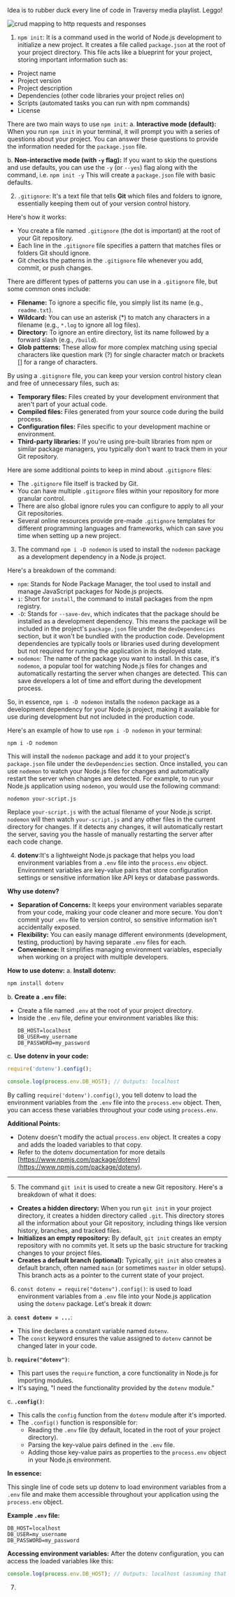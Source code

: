 Idea is to rubber duck every line of code in Traversy media playlist. Leggo!

![crud mapping to http requests and responses](https://networkop.co.uk/img/rest-crud.png)

1. `npm init`: It is a command used in the world of Node.js development to initialize a new project. It creates a file called `package.json` at the root of your project directory. This file acts like a blueprint for your project, storing important information such as:

* Project name
* Project version
* Project description
* Dependencies (other code libraries your project relies on)
* Scripts (automated tasks you can run with npm commands)
* License

There are two main ways to use `npm init`:
a. **Interactive mode (default):** When you run `npm init` in your terminal, it will prompt you with a series of questions about your project. You can answer these questions to provide the information needed for the `package.json` file.

b. **Non-interactive mode (with `-y` flag):** If you want to skip the questions and use defaults, you can use the `-y` (or `--yes`) flag along with the command, i.e. `npm init -y` This will create a `package.json` file with basic defaults.
   
2. `.gitignore`: It's a text file that tells **Git** which files and folders to ignore, essentially keeping them out of your version control history.

Here's how it works:
* You create a file named `.gitignore` (the dot is important) at the root of your Git repository.
* Each line in the `.gitignore` file specifies a pattern that matches files or folders Git should ignore.
* Git checks the patterns in the `.gitignore` file whenever you add, commit, or push changes.

There are different types of patterns you can use in a `.gitignore` file, but some common ones include:
*  **Filename:** To ignore a specific file, you simply list its name (e.g., `readme.txt`).
*  **Wildcard:** You can use an asterisk (*) to match any characters in a filename (e.g., `*.log` to ignore all log files).
*  **Directory:** To ignore an entire directory, list its name followed by a forward slash (e.g., `/build`).
*  **Glob patterns:** These allow for more complex matching using special characters like question mark (?) for single character match or brackets [] for a range of characters.

By using a `.gitignore` file, you can keep your version control history clean and free of unnecessary files, such as:
*  **Temporary files:** Files created by your development environment that aren't part of your actual code.
*  **Compiled files:** Files generated from your source code during the build process.
*  **Configuration files:** Files specific to your development machine or environment.
*  **Third-party libraries:** If you're using pre-built libraries from npm or similar package managers, you typically don't want to track them in your Git repository.

Here are some additional points to keep in mind about `.gitignore` files:
* The `.gitignore` file itself is tracked by Git.
* You can have multiple `.gitignore` files within your repository for more granular control.
* There are also global ignore rules you can configure to apply to all your Git repositories.
* Several online resources provide pre-made `.gitignore` templates for different programming languages and frameworks, which can save you time when setting up a new project.

3. The command `npm i -D nodemon` is used to install the `nodemon` package as a development dependency in a Node.js project.

Here's a breakdown of the command:
* `npm`: Stands for Node Package Manager, the tool used to install and manage JavaScript packages for Node.js projects.
* `i`: Short for `install`, the command to install packages from the npm registry.
* `-D`: Stands for `--save-dev`, which indicates that the package should be installed as a development dependency. This means the package will be included in the project's `package.json` file under the `devDependencies` section, but it won't be bundled with the production code. Development dependencies are typically tools or libraries used during development but not required for running the application in its deployed state.
* `nodemon`: The name of the package you want to install. In this case, it's `nodemon`, a popular tool for watching Node.js files for changes and automatically restarting the server when changes are detected. This can save developers a lot of time and effort during the development process.

So, in essence, `npm i -D nodemon` installs the `nodemon` package as a development dependency for your Node.js project, making it available for use during development but not included in the production code.

Here's an example of how to use `npm i -D nodemon` in your terminal:
```
npm i -D nodemon
```

This will install the `nodemon` package and add it to your project's `package.json` file under the `devDependencies` section. Once installed, you can use `nodemon` to watch your Node.js files for changes and automatically restart the server when changes are detected. For example, to run your Node.js application using `nodemon`, you would use the following command:
```
nodemon your-script.js
```
Replace `your-script.js` with the actual filename of your Node.js script. `nodemon` will then watch `your-script.js` and any other files in the current directory for changes. If it detects any changes, it will automatically restart the server, saving you the hassle of manually restarting the server after each code change.

4. **dotenv**:It's a lightweight Node.js package that helps you load environment variables from a `.env` file into the `process.env` object. Environment variables are key-value pairs that store configuration settings or sensitive information like API keys or database passwords.

**Why use dotenv?**
* **Separation of Concerns:** It keeps your environment variables separate from your code, making your code cleaner and more secure. You don't commit your `.env` file to version control, so sensitive information isn't accidentally exposed.
* **Flexibility:** You can easily manage different environments (development, testing, production) by having separate `.env` files for each.
* **Convenience:** It simplifies managing environment variables, especially when working on a project with multiple developers.

**How to use dotenv:**
a. **Install dotenv:**
   ```bash
   npm install dotenv
   ```

b. **Create a `.env` file:**
   - Create a file named `.env` at the root of your project directory.
   - Inside the `.env` file, define your environment variables like this:
     ```
     DB_HOST=localhost
     DB_USER=my_username
     DB_PASSWORD=my_password
     ```

c. **Use dotenv in your code:**
   ```javascript
   require('dotenv').config();

   console.log(process.env.DB_HOST); // Outputs: localhost
   ```
By calling `require('dotenv').config()`, you tell dotenv to load the environment variables from the `.env` file into the `process.env` object. Then, you can access these variables throughout your code using `process.env`.

**Additional Points:**
* Dotenv doesn't modify the actual `process.env` object. It creates a copy and adds the loaded variables to that copy.
* Refer to the dotenv documentation for more details [https://www.npmjs.com/package/dotenv](https://www.npmjs.com/package/dotenv).
***

5. The command `git init` is used to create a new Git repository.  Here's a breakdown of what it does:

* **Creates a hidden directory:** When you run `git init` in your project directory, it creates a hidden directory called `.git`. This directory stores all the information about your Git repository, including things like version history, branches, and tracked files.
* **Initializes an empty repository:** By default, `git init` creates an empty repository with no commits yet. It sets up the basic structure for tracking changes to your project files.
* **Creates a default branch (optional):** Typically, `git init` also creates a default branch, often named `main` (or sometimes `master` in older setups). This branch acts as a pointer to the current state of your project.

6. `const dotenv = require("dotenv").config()`: is used to load environment variables from a `.env` file into your Node.js application using the `dotenv` package. Let's break it down:

a. **`const dotenv = ...`**:
   - This line declares a constant variable named `dotenv`.
   - The `const` keyword ensures the value assigned to `dotenv` cannot be changed later in your code.

b. **`require("dotenv")`**:
   - This part uses the `require` function, a core functionality in Node.js for importing modules.
   - It's saying, "I need the functionality provided by the `dotenv` module."

c. **`.config()`**:
   - This calls the `config` function from the `dotenv` module after it's imported.
   - The `.config()` function is responsible for:
     - Reading the `.env` file (by default, located in the root of your project directory).
     - Parsing the key-value pairs defined in the `.env` file.
     - Adding those key-value pairs as properties to the `process.env` object in your Node.js environment.

**In essence:**

This single line of code sets up dotenv to load environment variables from a `.env` file and make them accessible throughout your application using the `process.env` object.

**Example `.env` file:**
```
DB_HOST=localhost
DB_USER=my_username
DB_PASSWORD=my_password
```

**Accessing environment variables:**
After the dotenv configuration, you can access the loaded variables like this:

```javascript
console.log(process.env.DB_HOST); // Outputs: localhost (assuming that's what's set in your .env file)
```
7. 

